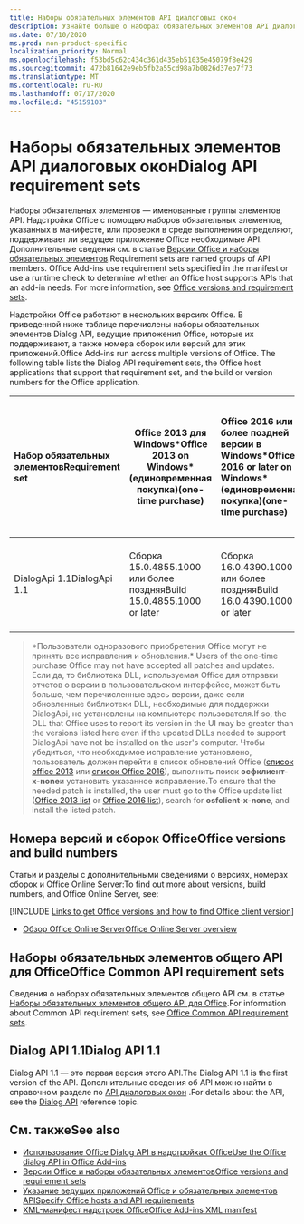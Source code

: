 ```yaml
---
title: Наборы обязательных элементов API диалоговых окон
description: Узнайте больше о наборах обязательных элементов API диалоговых окон.
ms.date: 07/10/2020
ms.prod: non-product-specific
localization_priority: Normal
ms.openlocfilehash: f53bd5c62c434c361d435eb51035e45079f8e429
ms.sourcegitcommit: 472b81642e9eb5fb2a55cd98a7b0826d37eb7f73
ms.translationtype: MT
ms.contentlocale: ru-RU
ms.lasthandoff: 07/17/2020
ms.locfileid: "45159103"
---
```

# <a name="dialog-api-requirement-sets"></a><span data-ttu-id="7cd51-103">Наборы обязательных элементов API диалоговых окон</span><span class="sxs-lookup"><span data-stu-id="7cd51-103">Dialog API requirement sets</span></span>

<span data-ttu-id="7cd51-p101">Наборы обязательных элементов — именованные группы элементов API. Надстройки Office с помощью наборов обязательных элементов, указанных в манифесте, или проверки в среде выполнения определяют, поддерживает ли ведущее приложение Office необходимые API. Дополнительные сведения см. в статье [Версии Office и наборы обязательных элементов](../../develop/office-versions-and-requirement-sets.md).</span><span class="sxs-lookup"><span data-stu-id="7cd51-p101">Requirement sets are named groups of API members. Office Add-ins use requirement sets specified in the manifest or use a runtime check to determine whether an Office host supports APIs that an add-in needs. For more information, see [Office versions and requirement sets](../../develop/office-versions-and-requirement-sets.md).</span></span>

<span data-ttu-id="7cd51-p102">Надстройки Office работают в нескольких версиях Office. В приведенной ниже таблице перечислены наборы обязательных элементов Dialog API, ведущие приложения Office, которые их поддерживают, а также номера сборок или версий для этих приложений.</span><span class="sxs-lookup"><span data-stu-id="7cd51-p102">Office Add-ins run across multiple versions of Office. The following table lists the Dialog API requirement sets, the Office host applications that support that requirement set, and the build or version numbers for the Office application.</span></span>

|  <span data-ttu-id="7cd51-109">Набор обязательных элементов</span><span class="sxs-lookup"><span data-stu-id="7cd51-109">Requirement set</span></span>  | <span data-ttu-id="7cd51-110">Office 2013 для Windows\*</span><span class="sxs-lookup"><span data-stu-id="7cd51-110">Office 2013 on Windows\*</span></span><br><span data-ttu-id="7cd51-111">(единовременная покупка)</span><span class="sxs-lookup"><span data-stu-id="7cd51-111">(one-time purchase)</span></span> | <span data-ttu-id="7cd51-112">Office 2016 или более поздней версии в Windows\*</span><span class="sxs-lookup"><span data-stu-id="7cd51-112">Office 2016 or later on Windows\*</span></span><br><span data-ttu-id="7cd51-113">(единовременная покупка)</span><span class="sxs-lookup"><span data-stu-id="7cd51-113">(one-time purchase)</span></span>   | <span data-ttu-id="7cd51-114">Office для Windows</span><span class="sxs-lookup"><span data-stu-id="7cd51-114">Office on Windows</span></span><br><span data-ttu-id="7cd51-115">(подключено к подписке Microsoft 365)</span><span class="sxs-lookup"><span data-stu-id="7cd51-115">(connected to a Microsoft 365 subscription)</span></span> |  <span data-ttu-id="7cd51-116">Office для iPad</span><span class="sxs-lookup"><span data-stu-id="7cd51-116">Office on iPad</span></span><br><span data-ttu-id="7cd51-117">(подключено к подписке Microsoft 365)</span><span class="sxs-lookup"><span data-stu-id="7cd51-117">(connected to a Microsoft 365 subscription)</span></span>  |  <span data-ttu-id="7cd51-118">Office для Mac</span><span class="sxs-lookup"><span data-stu-id="7cd51-118">Office on Mac</span></span><br><span data-ttu-id="7cd51-119">(подключено к подписке Microsoft 365)</span><span class="sxs-lookup"><span data-stu-id="7cd51-119">(connected to a Microsoft 365 subscription)</span></span>  | <span data-ttu-id="7cd51-120">Office в Интернете</span><span class="sxs-lookup"><span data-stu-id="7cd51-120">Office on the web</span></span>  |  <span data-ttu-id="7cd51-121">Office Online Server</span><span class="sxs-lookup"><span data-stu-id="7cd51-121">Office Online Server</span></span>  |
|:-----|-----|:-----|:-----|:-----|:-----|:-----|:-----|
| <span data-ttu-id="7cd51-122">DialogApi 1.1</span><span class="sxs-lookup"><span data-stu-id="7cd51-122">DialogApi 1.1</span></span>  | <span data-ttu-id="7cd51-123">Сборка 15.0.4855.1000 или более поздняя</span><span class="sxs-lookup"><span data-stu-id="7cd51-123">Build 15.0.4855.1000 or later</span></span> | <span data-ttu-id="7cd51-124">Сборка 16.0.4390.1000 или более поздняя</span><span class="sxs-lookup"><span data-stu-id="7cd51-124">Build 16.0.4390.1000 or later</span></span> | <span data-ttu-id="7cd51-125">Версия 1602 (сборка 6741.0000) или более поздняя</span><span class="sxs-lookup"><span data-stu-id="7cd51-125">Version 1602 (Build 6741.0000) or later</span></span> | <span data-ttu-id="7cd51-126">1.22 или более поздняя</span><span class="sxs-lookup"><span data-stu-id="7cd51-126">1.22 or later</span></span> | <span data-ttu-id="7cd51-127">15.20 или более поздняя</span><span class="sxs-lookup"><span data-stu-id="7cd51-127">15.20 or later</span></span>| <span data-ttu-id="7cd51-128">Январь 2017 г.</span><span class="sxs-lookup"><span data-stu-id="7cd51-128">January 2017</span></span> | <span data-ttu-id="7cd51-129">Версия 1608 (сборка 7601.6800) или более поздняя</span><span class="sxs-lookup"><span data-stu-id="7cd51-129">Version 1608 (Build 7601.6800) or later</span></span>|

><span data-ttu-id="7cd51-130">\*Пользователи одноразового приобретения Office могут не принять все исправления и обновления.</span><span class="sxs-lookup"><span data-stu-id="7cd51-130">\* Users of the one-time purchase Office may not have accepted all patches and updates.</span></span> <span data-ttu-id="7cd51-131">Если да, то библиотека DLL, используемая Office для отправки отчетов о версии в пользовательском интерфейсе, может быть больше, чем перечисленные здесь версии, даже если обновленные библиотеки DLL, необходимые для поддержки DialogApi, не установлены на компьютере пользователя.</span><span class="sxs-lookup"><span data-stu-id="7cd51-131">If so, the DLL that Office uses to report its version in the UI may be greater than the versions listed here even if the updated DLLs needed to support DialogApi have not be installed on the user's computer.</span></span> <span data-ttu-id="7cd51-132">Чтобы убедиться, что необходимое исправление установлено, пользователь должен перейти в список обновлений Office ([список office 2013](/officeupdates/msp-files-office-2013) или [список Office 2016](/officeupdates/msp-files-office-2016)), выполнить поиск **осфклиент-x-none**и установить указанное исправление.</span><span class="sxs-lookup"><span data-stu-id="7cd51-132">To ensure that the needed patch is installed, the user must go to the Office update list ([Office 2013 list](/officeupdates/msp-files-office-2013) or [Office 2016 list](/officeupdates/msp-files-office-2016)), search for **osfclient-x-none**, and install the listed patch.</span></span>

## <a name="office-versions-and-build-numbers"></a><span data-ttu-id="7cd51-133">Номера версий и сборок Office</span><span class="sxs-lookup"><span data-stu-id="7cd51-133">Office versions and build numbers</span></span>

<span data-ttu-id="7cd51-134">Статьи и разделы с дополнительными сведениями о версиях, номерах сборок и Office Online Server:</span><span class="sxs-lookup"><span data-stu-id="7cd51-134">To find out more about versions, build numbers, and Office Online Server, see:</span></span>

[!INCLUDE [Links to get Office versions and how to find Office client version](../../includes/links-get-office-versions-builds.md)]
- [<span data-ttu-id="7cd51-135">Обзор Office Online Server</span><span class="sxs-lookup"><span data-stu-id="7cd51-135">Office Online Server overview</span></span>](/officeonlineserver/office-online-server-overview)

## <a name="office-common-api-requirement-sets"></a><span data-ttu-id="7cd51-136">Наборы обязательных элементов общего API для Office</span><span class="sxs-lookup"><span data-stu-id="7cd51-136">Office Common API requirement sets</span></span>

<span data-ttu-id="7cd51-137">Сведения о наборах обязательных элементов общего API см. в статье [Наборы обязательных элементов общего API для Office](office-add-in-requirement-sets.md).</span><span class="sxs-lookup"><span data-stu-id="7cd51-137">For information about Common API requirement sets, see [Office Common API requirement sets](office-add-in-requirement-sets.md).</span></span>

## <a name="dialog-api-11"></a><span data-ttu-id="7cd51-138">Dialog API 1.1</span><span class="sxs-lookup"><span data-stu-id="7cd51-138">Dialog API 1.1</span></span>

<span data-ttu-id="7cd51-139">Dialog API 1.1 — это первая версия этого API.</span><span class="sxs-lookup"><span data-stu-id="7cd51-139">The Dialog API 1.1 is the first version of the API.</span></span> <span data-ttu-id="7cd51-140">Дополнительные сведения об API можно найти в справочном разделе по [API диалоговых окон](/javascript/api/office/office.ui) .</span><span class="sxs-lookup"><span data-stu-id="7cd51-140">For details about the API, see the [Dialog API](/javascript/api/office/office.ui) reference topic.</span></span>

## <a name="see-also"></a><span data-ttu-id="7cd51-141">См. также</span><span class="sxs-lookup"><span data-stu-id="7cd51-141">See also</span></span>

- [<span data-ttu-id="7cd51-142">Использование Office Dialog API в надстройках Office</span><span class="sxs-lookup"><span data-stu-id="7cd51-142">Use the Office dialog API in Office Add-ins</span></span>](../../develop/dialog-api-in-office-add-ins.md)
- [<span data-ttu-id="7cd51-143">Версии Office и наборы обязательных элементов</span><span class="sxs-lookup"><span data-stu-id="7cd51-143">Office versions and requirement sets</span></span>](../../develop/office-versions-and-requirement-sets.md)
- [<span data-ttu-id="7cd51-144">Указание ведущих приложений Office и обязательных элементов API</span><span class="sxs-lookup"><span data-stu-id="7cd51-144">Specify Office hosts and API requirements</span></span>](../../develop/specify-office-hosts-and-api-requirements.md)
- [<span data-ttu-id="7cd51-145">XML-манифест надстроек Office</span><span class="sxs-lookup"><span data-stu-id="7cd51-145">Office Add-ins XML manifest</span></span>](../../develop/add-in-manifests.md)
